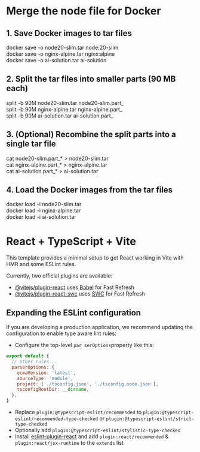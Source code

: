 # Merge the node file for Docker
## 1. Save Docker images to tar files
docker save -o node20-slim.tar node:20-slim  
docker save -o nginx-alpine.tar nginx:alpine  
docker save -o ai-solution.tar ai-solution

## 2. Split the tar files into smaller parts (90 MB each)
split -b 90M node20-slim.tar node20-slim.part_  
split -b 90M nginx-alpine.tar nginx-alpine.part_  
split -b 90M ai-solution.tar ai-solution.part_

## 3. (Optional) Recombine the split parts into a single tar file
cat node20-slim.part_* > node20-slim.tar  
cat nginx-alpine.part_* > nginx-alpine.tar  
cat ai-solution.part_* > ai-solution.tar

## 4. Load the Docker images from the tar files
docker load -i node20-slim.tar  
docker load -i nginx-alpine.tar  
docker load -i ai-solution.tar



# React + TypeScript + Vite

This template provides a minimal setup to get React working in Vite with HMR and some ESLint rules.

Currently, two official plugins are available:

- [@vitejs/plugin-react](https://github.com/vitejs/vite-plugin-react/blob/main/packages/plugin-react/README.md) uses [Babel](https://babeljs.io/) for Fast Refresh
- [@vitejs/plugin-react-swc](https://github.com/vitejs/vite-plugin-react-swc) uses [SWC](https://swc.rs/) for Fast Refresh

## Expanding the ESLint configuration

If you are developing a production application, we recommend updating the configuration to enable type aware lint rules:

- Configure the top-level `par serOptions`property like this:

```js
export default {
  // other rules...
  parserOptions: {
    ecmaVersion: 'latest',
    sourceType: 'module',
    project: ['./tsconfig.json', './tsconfig.node.json'],
    tsconfigRootDir: __dirname,
  },
}
```

- Replace `plugin:@typescript-eslint/recommended` to `plugin:@typescript-eslint/recommended-type-checked` or `plugin:@typescript-eslint/strict-type-checked`
- Optionally add `plugin:@typescript-eslint/stylistic-type-checked`
- Install [eslint-plugin-react](https://github.com/jsx-eslint/eslint-plugin-react) and add `plugin:react/recommended` & `plugin:react/jsx-runtime` to the `extends` list
